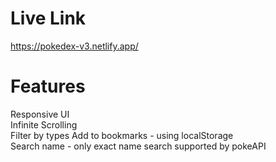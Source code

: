 # Live Link
https://pokedex-v3.netlify.app/

# Features
Responsive UI   
Infinite Scrolling  
Filter by types
Add to bookmarks - using localStorage  
Search name - only exact name search supported by pokeAPI
